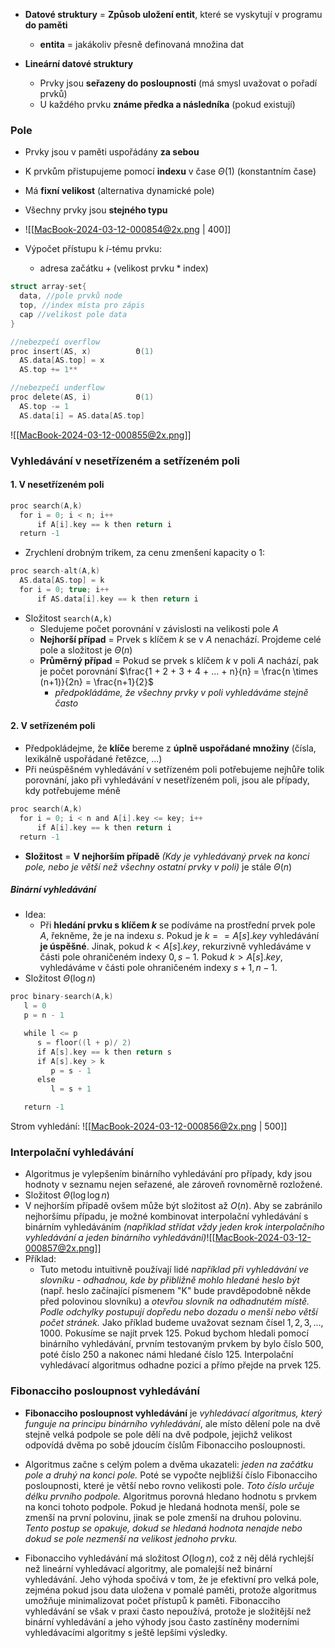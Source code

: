 - **Datové struktury** = **Způsob uložení entit**, které se vyskytují v programu **do paměti**
	- **entita** = jakákoliv přesně definovaná množina dat

- **Lineární datové struktury**
	- Prvky jsou **seřazeny do posloupnosti** (má smysl uvažovat o pořadí prvků)
	- U každého prvku **známe předka a následníka** (pokud existují)

### Pole
- Prvky jsou v paměti uspořádány **za sebou**
- K prvkům přistupujeme pomocí **indexu** v čase $\Theta (1)$ (konstantním čase)
- Má **fixní velikost** (alternativa dynamické pole)
- Všechny prvky jsou **stejného typu**
- ![[MacBook-2024-03-12-000854@2x.png | 400]]

- Výpočet přístupu k $i$-tému prvku:
	- $\text{adresa začátku} + (\text{velikost prvku} * \text{index})$ 

```C
struct array-set{
  data, //pole prvků node
  top, //index místa pro zápis
  cap //velikost pole data
}

//nebezpečí overflow
proc insert(AS, x)          Θ(1)
  AS.data[AS.top] = x 
  AS.top += 1**

//nebezpečí underflow
proc delete(AS, i)          Θ(1)
  AS.top -= 1  
  AS.data[i] = AS.data[AS.top] 
```

![[MacBook-2024-03-12-000855@2x.png]]

### Vyhledávání v nesetřízeném a setřízeném poli
#### 1. V nesetřízeném poli
```C
proc search(A,k)
  for i = 0; i < n; i++
      if A[i].key == k then return i
  return -1
```
- Zrychlení drobným trikem, za cenu zmenšení kapacity o $1$:
```C
proc search-alt(A,k)
  AS.data[AS.top] = k
  for i = 0; true; i++
      if AS.data[i].key == k then return i
```

- Složitost `search(A,k)`
	- Sledujeme počet porovnání v závislosti na velikosti pole $A$
	- **Nejhorší případ** = Prvek s klíčem $k$ se v $A$ nenachází. Projdeme celé pole a složitost je $\Theta (n)$
	- **Průměrný případ** = Pokud se prvek s klíčem $k$ v poli $A$ nachází, pak je počet porovnání $\frac{1 + 2 + 3 + 4 + ... + n}{n} = \frac{n \times (n+1)}{2n} = \frac{n+1}{2}$
		- *předpokládáme, že všechny prvky v poli vyhledáváme stejně často*

#### 2. V setřízeném poli
- Předpokládejme, že **klíče** bereme z **úplně uspořádané množiny** (čísla, lexikálně uspořádané řetězce, ...)
- Při neúspěšném vyhledávání v setřízeném poli potřebujeme nejhůře tolik porovnání, jako při vyhledávání v nesetřízeném poli, jsou ale případy, kdy potřebujeme méně
```C
proc search(A,k)
  for i = 0; i < n and A[i].key <= key; i++
      if A[i].key == k then return i
  return -1
```
- **Složitost** = **V nejhorším případě** *(Kdy je vyhledávaný prvek na konci pole, nebo je větší než všechny ostatní prvky v poli)* je stále $\Theta (n)$

##### Binární vyhledávání
- Idea:
	- Při **hledání prvku s klíčem $k$** se podíváme na prostřední prvek pole $A$, řekněme, že je na indexu $s$. Pokud je $k == A[s].key$ vyhledávání **je úspěšné**. Jinak, pokud $k < A[s].key$, rekurzivně vyhledáváme v části pole ohraničeném indexy $0, s-1$. Pokud $k > A[s].key$, vyhledáváme v části pole ohraničeném indexy $s+1, n-1$.
- Složitost $\Theta (\log n$)
```C
proc binary-search(A,k)
   l = 0
   p = n - 1

   while l <= p 
      s = floor((l + p)/ 2) 
      if A[s].key == k then return s 
      if A[s].key > k 
         p = s - 1 
      else 
         l = s + 1 

   return -1
```

Strom vyhledání:
![[MacBook-2024-03-12-000856@2x.png | 500]]

### Interpolační vyhledávání
- Algoritmus je vylepšením binárního vyhledávání pro případy, kdy jsou hodnoty v seznamu nejen seřazené, ale zároveň rovnoměrně rozložené.
- Složitost $\Theta (\log \log n)$
- V nejhorším případě ovšem může být složitost až $O(n)$. Aby se zabránilo nejhoršímu případu, je možné kombinovat interpolační vyhledávání s binárním vyhledáváním *(například střídat vždy jeden krok interpolačního vyhledávání a jeden binárního vyhledávání)*![[MacBook-2024-03-12-000857@2x.png]]
- Příklad:
	- Tuto metodu intuitivně používají lidé *například při vyhledávání ve slovníku - odhadnou, kde by přibližně mohlo hledané heslo být* (např. heslo začínající písmenem "K" bude pravděpodobně někde před polovinou slovníku) a *otevřou slovník na odhadnutém místě. Podle odchylky postupují dopředu nebo dozadu o menší nebo větší počet stránek.* Jako příklad budeme uvažovat seznam čísel $1, 2, 3, ..., 1000$. Pokusíme se najít prvek $125$. Pokud bychom hledali pomocí binárního vyhledávání, prvním testovaným prvkem by bylo číslo $500$, poté číslo $250$ a nakonec námi hledané číslo $125$. Interpolační vyhledávací algoritmus odhadne pozici a přímo přejde na prvek $125$.

### Fibonacciho posloupnost vyhledávání
- **Fibonacciho posloupnost vyhledávání** je *vyhledávací algoritmus, který funguje na principu binárního vyhledávání*, ale místo dělení pole na dvě stejně velká podpole se pole dělí na dvě podpole, jejichž velikost odpovídá dvěma po sobě jdoucím číslům Fibonacciho posloupnosti.

- Algoritmus začne s celým polem a dvěma ukazateli: *jeden na začátku pole a druhý na konci pole.* Poté se vypočte nejbližší číslo Fibonacciho posloupnosti, které je větší nebo rovno velikosti pole. *Toto číslo určuje délku prvního podpole.* Algoritmus porovná hledano hodnotu s prvkem na konci tohoto podpole. Pokud je hledaná hodnota menší, pole se zmenší na první polovinu, jinak se pole zmenší na druhou polovinu. *Tento postup se opakuje, dokud se hledaná hodnota nenajde nebo dokud se pole nezmenší na velikost jednoho prvku.*

- Fibonacciho vyhledávání má složitost $O (\log n)$, což z něj dělá rychlejší než lineární vyhledávací algoritmy, ale pomalejší než binární vyhledávání. Jeho výhoda spočívá v tom, že je efektivní pro velká pole, zejména pokud jsou data uložena v pomalé paměti, protože algoritmus umožňuje minimalizovat počet přístupů k paměti. Fibonacciho vyhledávání se však v praxi často nepoužívá, protože je složitější než binární vyhledávání a jeho výhody jsou často zastíněny moderními vyhledávacími algoritmy s ještě lepšími výsledky.